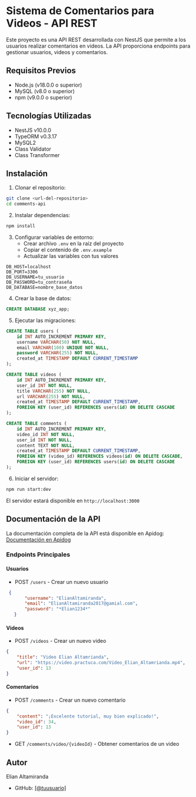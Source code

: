 # Sistema de Comentarios para Videos - API REST

Este proyecto es una API REST desarrollada con NestJS que permite a los usuarios realizar comentarios en videos. La API proporciona endpoints para gestionar usuarios, videos y comentarios.

## Requisitos Previos

- Node.js (v18.0.0 o superior)
- MySQL (v8.0 o superior)
- npm (v9.0.0 o superior)

## Tecnologías Utilizadas

- NestJS v10.0.0
- TypeORM v0.3.17
- MySQL2
- Class Validator
- Class Transformer

## Instalación

1. Clonar el repositorio:
```bash
git clone <url-del-repositorio>
cd comments-api
```

2. Instalar dependencias:
```bash
npm install
```

3. Configurar variables de entorno:
   - Crear archivo `.env` en la raíz del proyecto
   - Copiar el contenido de `.env.example`
   - Actualizar las variables con tus valores

```env
DB_HOST=localhost
DB_PORT=3306
DB_USERNAME=tu_usuario
DB_PASSWORD=tu_contraseña
DB_DATABASE=nombre_base_datos
```

4. Crear la base de datos:
```sql
CREATE DATABASE xyz_app;
```

5. Ejecutar las migraciones:
```sql
CREATE TABLE users (
    id INT AUTO_INCREMENT PRIMARY KEY,
    username VARCHAR(50) NOT NULL,
    email VARCHAR(100) UNIQUE NOT NULL,
    password VARCHAR(255) NOT NULL,
    created_at TIMESTAMP DEFAULT CURRENT_TIMESTAMP
);

CREATE TABLE videos (
    id INT AUTO_INCREMENT PRIMARY KEY,
    user_id INT NOT NULL,
    title VARCHAR(255) NOT NULL,
    url VARCHAR(255) NOT NULL,
    created_at TIMESTAMP DEFAULT CURRENT_TIMESTAMP,
    FOREIGN KEY (user_id) REFERENCES users(id) ON DELETE CASCADE
);

CREATE TABLE comments (
    id INT AUTO_INCREMENT PRIMARY KEY,
    video_id INT NOT NULL,
    user_id INT NOT NULL,
    content TEXT NOT NULL,
    created_at TIMESTAMP DEFAULT CURRENT_TIMESTAMP,
    FOREIGN KEY (video_id) REFERENCES videos(id) ON DELETE CASCADE,
    FOREIGN KEY (user_id) REFERENCES users(id) ON DELETE CASCADE
);
```

6. Iniciar el servidor:
```bash
npm run start:dev
```

El servidor estará disponible en `http://localhost:3000`

## Documentación de la API

La documentación completa de la API está disponible en Apidog:
[Documentación en Apidog](https://apidog.com/xyz-app)

### Endpoints Principales

#### Usuarios
- POST `/users` - Crear un nuevo usuario
```json
 {
       "username": "ElianAltamiranda",
       "email": "ElianAltamiranda2017@gamial.com",
       "password": "*Elian1234*"
   }
```

#### Videos
- POST `/videos` - Crear un nuevo video
```json
{
    "title": "Video Elian Altamrianda",
    "url": "https://video.practuca.com/Video_Elian_Altamrianda.mp4",
    "user_id": 13 
}
```

#### Comentarios
- POST `/comments` - Crear un nuevo comentario
```json
{
    "content": "¡Excelente tutorial, muy bien explicado!",
    "video_id": 34,
    "user_id": 13
}
```
- GET `/comments/video/{videoId}` - Obtener comentarios de un video

## Autor

Elian Altamiranda
- GitHub: [\[@tuusuario\]](https://github.com/elian0826)

